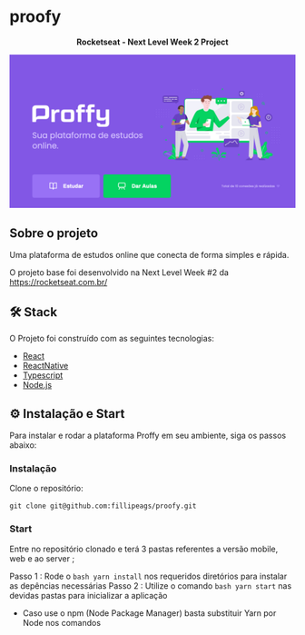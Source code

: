 # proofy
<p align="center"><b> Rocketseat - Next Level Week 2 Project</b></p>

![Logo Proffy](images/desktop.png)


## Sobre o projeto

Uma plataforma de estudos online que conecta de forma simples e rápida.

O projeto base foi desenvolvido na Next Level Week #2 da https://rocketseat.com.br/

## 🛠 Stack

O Projeto foi construído com as seguintes tecnologias:

- [React](https://pt-br.reactjs.org/)
- [ReactNative](https://reactnative.dev/docs/getting-started.html)
- [Typescript](https://www.typescriptlang.org/)
- [Node.js](https://nodejs.org/en/)

## ⚙ Instalação e Start

Para instalar e rodar a plataforma Proffy em seu ambiente, siga os passos abaixo:

### Instalação

Clone o repositório:
```
git clone git@github.com:fillipeags/proofy.git
```

### Start

Entre no repositório clonado e terá 3 pastas referentes a versão mobile, web e ao server ;

Passo 1 : Rode o ```bash yarn install``` nos requeridos diretórios para instalar as depências necessárias
Passo 2 : Utilize o comando ```bash yarn start``` nas devidas pastas para inicializar a aplicação

* Caso use o npm (Node Package Manager) basta substituir Yarn por Node nos comandos




